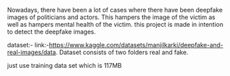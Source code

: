 Nowadays, there  have been a lot of cases where there have been deepfake images of politicians and actors.
This hampers the image of the victim as well as hampers mental health of the victim.
this project is made in intention to detect the deepfake images.

dataset:-
link:-https://www.kaggle.com/datasets/manjilkarki/deepfake-and-real-images/data.
Dataset consists of two folders real and fake.

just use training data set which is 117MB

